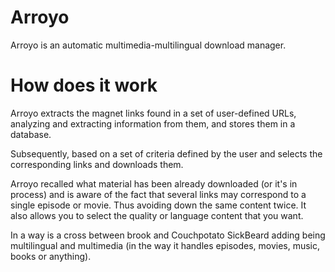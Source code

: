 Arroyo
======

Arroyo is an automatic multimedia-multilingual download manager.

How does it work
=============

Arroyo extracts the magnet links found in a set of user-defined URLs, analyzing and extracting information from them, and stores them in a database.

Subsequently, based on a set of criteria defined by the user and selects the corresponding links and downloads them.

Arroyo recalled what material has been already downloaded (or it's in process) and is aware of the fact that several links may correspond to a single episode or movie. Thus avoiding down the same content twice. It also allows you to select the quality or language content that you want.

In a way is a cross between brook and Couchpotato SickBeard adding being multilingual and multimedia (in the way it handles episodes, movies, music, books or anything).